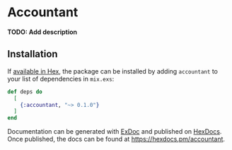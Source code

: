 # Accountant

**TODO: Add description**

## Installation

If [available in Hex](https://hex.pm/docs/publish), the package can be installed
by adding `accountant` to your list of dependencies in `mix.exs`:

```elixir
def deps do
  [
    {:accountant, "~> 0.1.0"}
  ]
end
```

Documentation can be generated with [ExDoc](https://github.com/elixir-lang/ex_doc)
and published on [HexDocs](https://hexdocs.pm). Once published, the docs can
be found at <https://hexdocs.pm/accountant>.

